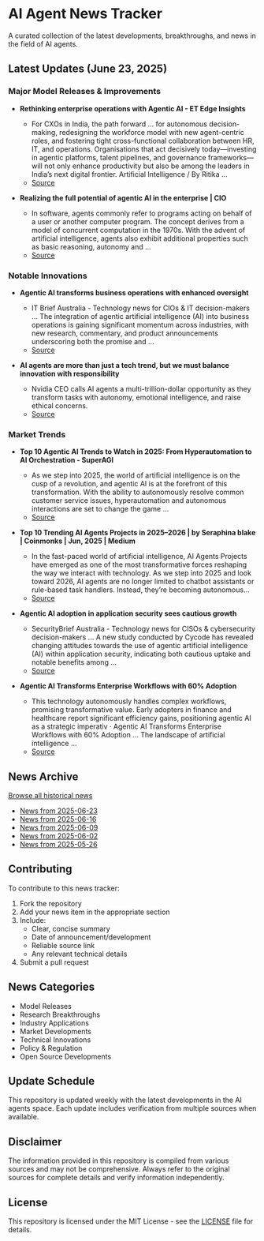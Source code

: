 # AI Agent News Tracker

A curated collection of the latest developments, breakthroughs, and news in the field of AI agents.

## Latest Updates (June 23, 2025)


### Major Model Releases & Improvements

- **Rethinking enterprise operations with Agentic AI - ET Edge Insights**
  - For CXOs in India, the path forward ... for autonomous decision-making, redesigning the workforce model with new agent-centric roles, and fostering tight cross-functional collaboration between HR, IT, and operations. Organisations that act decisively today—investing in agentic platforms, talent pipelines, and governance frameworks—will not only enhance productivity but also be among the leaders in India’s next digital frontier. Artificial Intelligence / By Ritika ...
  - [Source](https://etedge-insights.com/technology/artificial-intelligence/rethinking-enterprise-operations-with-agentic-ai/)

- **Realizing the full potential of agentic AI in the enterprise | CIO**
  - In software, agents commonly refer to programs acting on behalf of a user or another computer program. The concept derives from a model of concurrent computation in the 1970s. With the advent of artificial intelligence, agents also exhibit additional properties such as basic reasoning, autonomy and ...
  - [Source](https://www.cio.com/article/3989217/beyond-automation-realizing-the-full-potential-of-agentic-ai-in-the-enterprise.html)

### Notable Innovations

- **Agentic AI transforms business operations with enhanced oversight**
  - IT Brief Australia - Technology news for CIOs & IT decision-makers ... The integration of agentic artificial intelligence (AI) into business operations is gaining significant momentum across industries, with new research, commentary, and product announcements underscoring both the promise and ...
  - [Source](https://itbrief.com.au/story/agentic-ai-transforms-business-operations-with-enhanced-oversight)

- **AI agents are more than just a tech trend, but we must balance innovation with responsibility**
  - Nvidia CEO calls AI agents a multi-trillion-dollar opportunity as they transform tasks with autonomy, emotional intelligence, and raise ethical concerns.
  - [Source](https://channellife.com.au/story/ai-agents-are-more-than-just-a-tech-trend-but-we-must-balance-innovation-with-responsibility)

### Market Trends

- **Top 10 Agentic AI Trends to Watch in 2025: From Hyperautomation to AI Orchestration - SuperAGI**
  - As we step into 2025, the world of artificial intelligence is on the cusp of a revolution, and agentic AI is at the forefront of this transformation. With the ability to autonomously resolve common customer service issues, hyperautomation and autonomous interactions are set to change the game ...
  - [Source](https://superagi.com/top-10-agentic-ai-trends-to-watch-in-2025-from-hyperautomation-to-ai-orchestration)

- **Top 10 Trending AI Agents Projects in 2025–2026 | by Seraphina blake | Coinmonks | Jun, 2025 | Medium**
  - In the fast-paced world of artificial intelligence, AI Agents Projects have emerged as one of the most transformative forces reshaping the way we interact with technology. As we step into 2025 and look toward 2026, AI agents are no longer limited to chatbot assistants or rule-based task handlers. Instead, they’re becoming autonomous...
  - [Source](https://medium.com/coinmonks/top-10-trending-ai-agents-projects-in-2025-2026-bea8c705f4a6)

- **Agentic AI adoption in application security sees cautious growth**
  - SecurityBrief Australia - Technology news for CISOs & cybersecurity decision-makers ... A new study conducted by Cycode has revealed changing attitudes towards the use of agentic artificial intelligence (AI) within application security, indicating both cautious uptake and notable benefits among ...
  - [Source](https://securitybrief.com.au/story/agentic-ai-adoption-in-application-security-sees-cautious-growth)

- **Agentic AI Transforms Enterprise Workflows with 60% Adoption**
  - This technology autonomously handles complex workflows, promising transformative value. Early adopters in finance and healthcare report significant efficiency gains, positioning agentic AI as a strategic imperativ · Agentic AI Transforms Enterprise Workflows with 60% Adoption ... The landscape of artificial intelligence ...
  - [Source](https://www.webpronews.com/agentic-ai-transforms-enterprise-workflows-with-60-adoption/)

## News Archive

[Browse all historical news](./history/)

- [News from 2025-06-23](./history/2025-06-23_news.md)
- [News from 2025-06-16](./history/2025-06-16_news.md)
- [News from 2025-06-09](./history/2025-06-09_news.md)
- [News from 2025-06-02](./history/2025-06-02_news.md)
- [News from 2025-05-26](./history/2025-05-26_news.md)


## Contributing

To contribute to this news tracker:

1. Fork the repository
2. Add your news item in the appropriate section
3. Include:
   - Clear, concise summary
   - Date of announcement/development
   - Reliable source link
   - Any relevant technical details
4. Submit a pull request

## News Categories

- Model Releases
- Research Breakthroughs
- Industry Applications
- Market Developments
- Technical Innovations
- Policy & Regulation
- Open Source Developments

## Update Schedule

This repository is updated weekly with the latest developments in the AI agents space. Each update includes verification from multiple sources when available.

## Disclaimer

The information provided in this repository is compiled from various sources and may not be comprehensive. Always refer to the original sources for complete details and verify information independently.

## License

This repository is licensed under the MIT License - see the [LICENSE](LICENSE) file for details.
